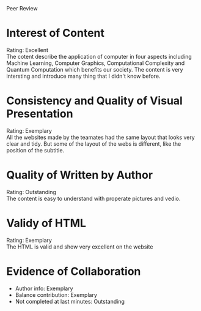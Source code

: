 <!DOCTYPE>
<html>
    <head>
        Peer Review
	</head>
	<body>
    	<div>
        	<h1>
        		Interest of Content
    		</h1>
        	<p>
            	Rating: Excellent<br>The cotent describe the application of computer in four aspects including Machine Learning, Computer Graphics, Computational Complexity and Quantum Computation which benefits our society. The content is very intersting and introduce many thing that I didn't know before.
        	</p>
    	</div>
        <div>
            <h1>
                Consistency and Quality of Visual Presentation
            </h1>
            <p>
                Rating: Exemplary<br>All the websites made by the teamates had the same layout that looks very clear and tidy. But some of the layout of the webs is different, like the position of the subtitle.
            </p>
        </div>
        <div>
            <h1>
                Quality of Written by Author
            </h1>
            <p>
                Rating: Outstanding<br>The content is easy to understand with properate pictures and vedio.
            </p>
        </div>
        <div>
            <h1>
                Validy of HTML
            </h1>
            <p>
                Rating: Exemplary<br>The HTML is valid and show very excellent on the website
            </p>
        </div>
        <h1>
            Evidence of Collaboration
        </h1>
        <p>
            <ul>
                <li>Author info: Exemplary</li>
                <li>Balance contribution: Exemplary</li>
                <li>Not completed at last minutes: Outstanding</li>
        </ul>
        </p>
	</body>
</html>
</!doctype>


